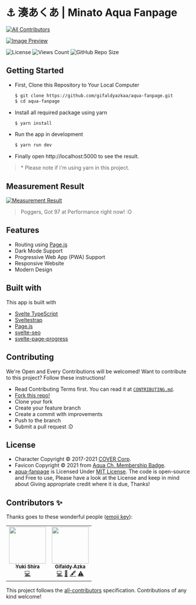 # ⚓ 湊あくあ | Minato Aqua Fanpage

<!-- ALL-CONTRIBUTORS-BADGE:START - Do not remove or modify this section -->

[![All Contributors](https://img.shields.io/badge/all_contributors-1-orange.svg?style=flat-square)](#contributors-)

<!-- ALL-CONTRIBUTORS-BADGE:END -->

[![Image Preview](https://cdn.upload.systems/uploads/psUYhn2p.png)](https://aqua-fanpage.vercel.app/)

![License](https://img.shields.io/github/license/gifaldyazkaa/aqua-fanpage?style=for-the-badge) ![Views Count](https://visitor-badges.glitch.me?username=gifaldyazkaa&repo=aqua-fanpage&label=VIEWS&style=for-the-badge&color=%23457BFF&token=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&contentType=svg)
![GitHub Repo Size](https://img.shields.io/github/repo-size/gifaldyazkaa/aqua-fanpage?style=for-the-badge)

## Getting Started

- First, Clone this Repository to Your Local Computer

  ```sh
  $ git clone https://github.com/gifaldyazkaa/aqua-fanpage.git
  $ cd aqua-fanpage
  ```

- Install all required package using yarn

  ```sh
  $ yarn install
  ```

- Run the app in development

  ```sh
  $ yarn run dev
  ```

- Finally open http://localhost:5000 to see the result.

> \* Please note if i'm using yarn in this project.

## Measurement Result

[![Measurement Result](https://cdn.upload.systems/uploads/14ydsfdW.png)](https://web.dev/measure)

> Poggers, Got 97 at Performance right now! :O

## Features

- Routing using [Page.js](https://npmjs.com/package/page)
- Dark Mode Support
- Progressive Web App (PWA) Support
- Responsive Website
- Modern Design

## Built with

This app is built with

- [Svelte TypeScript](https://svelte.dev)
- [Sveltestrap](https://sveltestrap.js.org)
- [Page.js](https://npmjs.com/package/page)
- [svelte-seo](https://github.com/artiebits/svelte-seo)
- [svelte-page-progress](https://www.npmjs.com/package/svelte-page-progress)

## Contributing

We're Open and Every Contributions will be welcomed! Want to contribute to this project? Follow these instructions!

- Read Contributing Terms first. You can read it at [`CONTRIBUTING.md`](CONTRIBUTING.md).
- [Fork this repo!](https://github.com/gifaldyazkaa/aqua-fanpage/fork)
- Clone your fork
- Create your feature branch
- Create a commit with improvements
- Push to the branch
- Submit a pull request :D

## License

- Character Copyright &copy; 2017-2021 [COVER Corp](https://cover-corp.com).
- Favicon Copyright &copy; 2021 from [Aqua Ch. Membership Badge](https://www.youtube.com/channel/UC1opHUrw8rvnsadT-iGp7Cg/join).
- [aqua-fanpage](#) is Licensed Under [MIT License](https://github.com/gifaldyazkaa/aqua-fanpage/blob/master/LICENSE). The code is open-source and Free to use, Please have a look at the License and keep in mind about Giving appropriate credit where it is due, Thanks!

## Contributors ✨

Thanks goes to these wonderful people ([emoji key](https://allcontributors.org/docs/en/emoji-key)):

<!-- ALL-CONTRIBUTORS-LIST:START - Do not remove or modify this section -->
<!-- prettier-ignore-start -->
<!-- markdownlint-disable -->
<table>
  <tr>
    <td align="center"><a href="https://github.com/shiraayuki"><img src="https://avatars.githubusercontent.com/u/91227737?v=4?s=100" width="100px;" alt=""/><br /><sub><b>Yuki Shira</b></sub></a><br /><a href="https://github.com/gifaldyazkaa/aqua-fanpage/commits?author=shiraayuki" title="Code">💻</a></td>
    <td align="center"><a href="http://gifaldyazka.is-a.dev"><img src="https://avatars.githubusercontent.com/u/68645946?v=4?s=100" width="100px;" alt=""/><br /><sub><b>Gifaldy Azka</b></sub></a><br /><a href="https://github.com/gifaldyazkaa/aqua-fanpage/commits?author=gifaldyazkaa" title="Code">💻</a> <a href="#design-gifaldyazkaa" title="Design">🎨</a> <a href="#content-gifaldyazkaa" title="Content">🖋</a> <a href="https://github.com/gifaldyazkaa/aqua-fanpage/commits?author=gifaldyazkaa" title="Tests">⚠️</a></td>
  </tr>
</table>

<!-- markdownlint-restore -->
<!-- prettier-ignore-end -->

<!-- ALL-CONTRIBUTORS-LIST:END -->

This project follows the [all-contributors](https://github.com/all-contributors/all-contributors) specification. Contributions of any kind welcome!
